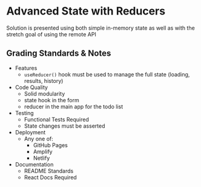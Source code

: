 # Advanced State with Reducers

Solution is presented using both simple in-memory state as well as with the stretch goal of using the remote API

## Grading Standards & Notes

- Features
  - `useReducer()` hook must be used to manage the full state (loading, results, history)
- Code Quality
  - Solid modularity
  - state hook in the form
  - reducer in the main app for the todo list
- Testing
  - Functional Tests Required
  - State changes must be asserted
- Deployment
  - Any one of:
    - GitHub Pages
    - Amplify
    - Netlify
- Documentation
  - README Standards
  - React Docs Required
